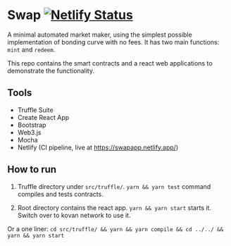 # Swap [![Netlify Status](https://api.netlify.com/api/v1/badges/91a287cb-3680-4870-9537-15a9a400fbe5/deploy-status)](https://app.netlify.com/sites/swapapp/deploys)

A minimal automated market maker, using the simplest possible implementation of bonding curve with no fees. It has two main functions: `mint` and `redeem`.

This repo contains the smart contracts and a react web applications to demonstrate the functionality.

## Tools
- Truffle Suite
- Create React App
- Bootstrap
- Web3.js
- Mocha 
- Netlify (CI pipeline, live at https://swapapp.netlify.app/)

## How to run

1. Truffle directory under `src/truffle/`. `yarn && yarn test` command compiles and tests contracts.

2. Root directory contains the react app. `yarn && yarn start` starts it. Switch over to kovan network to use it.

Or a one liner: `cd src/truffle/ && yarn && yarn compile && cd ../../ && yarn && yarn start`

